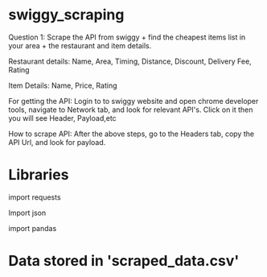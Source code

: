 # swiggy_scraping

Question 1: Scrape the API from swiggy + find the cheapest items list in your area + the restaurant and item details.

Restaurant details: Name, Area, Timing, Distance, Discount, Delivery Fee, Rating

Item Details: Name, Price, Rating 

For getting the API: Login to to swiggy website and open chrome developer tools, navigate to Network tab, and look for relevant API's. Click on it then you will see Header, Payload,etc

How to scrape API: After the above steps, go to the Headers tab, copy the API Url, and look for payload. 

# Libraries

import requests

Import json

import pandas

# Data stored in 'scraped_data.csv'
